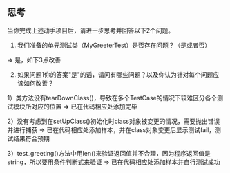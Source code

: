 思考
----

当你完成上述动手项目后，请进一步思考并回答以下2个问题。

1. 我们准备的单元测试类（MyGreeterTest）是否存在问题？（是或者否）

=> 是，如下3点改善

2. 如果问题1你的答案"是"的话，请问有哪些问题？以及你认为针对每个问题应该如何改善？

1）类方法没有tearDownClass()，导致在多个TestCase的情况下较难区分各个测试模块所对应的位置
=> 已在代码相应处添加完毕

2）没有考虑到在setUpClass()初始化时class对象被变更的情况，需要抛出错误并进行捕获
=> 已在代码相应处添加样本，并在class对象变更后显示测试fail，测试结果符合预期

3）test_greeting()方法中用len()来验证返回值并不合理，因为程序返回值是string，所以要用条件判断式来验证
=> 已在代码相应处添加样本并自行测试成功